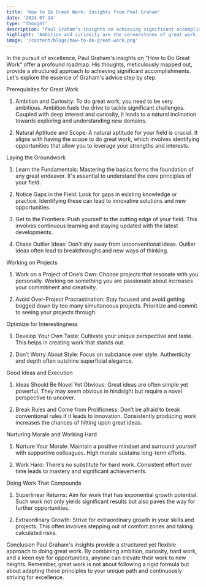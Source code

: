 ```yaml
---
title: 'How to Do Great Work: Insights from Paul Graham'
date: '2024-07-14'
type: "thought"
description: "Paul Graham's insights on achieving significant accomplishments provide a structured yet flexible roadmap. By combining ambition, curiosity, hard work, and a keen eye for opportunities, anyone can elevate their work to new heights. Great work is not about following a rigid formula but about adapting these principles to your unique path and continuously striving for excellence."
highlight: 'Ambition and curiosity are the cornerstones of great work.'
image: '/content/blogs/how-to-do-great-work.png'
---
```


In the pursuit of excellence, Paul Graham's insights on "How to Do Great Work" offer a profound roadmap. His thoughts, meticulously mapped out, provide a structured approach to achieving significant accomplishments. Let's explore the essence of Graham's advice step by step.

Prerequisites for Great Work
1. Ambition and Curiosity:
   To do great work, you need to be very ambitious. Ambition fuels the drive to tackle significant challenges. Coupled with deep interest and curiosity, it leads to a natural inclination towards exploring and understanding new domains.

2. Natural Aptitude and Scope:
   A natural aptitude for your field is crucial. It aligns with having the scope to do great work, which involves identifying opportunities that allow you to leverage your strengths and interests.

Laying the Groundwork
1. Learn the Fundamentals:
   Mastering the basics forms the foundation of any great endeavor. It's essential to understand the core principles of your field.

2. Notice Gaps in the Field:
   Look for gaps in existing knowledge or practice. Identifying these can lead to innovative solutions and new opportunities.

3. Get to the Frontiers:
   Push yourself to the cutting edge of your field. This involves continuous learning and staying updated with the latest developments.

4. Chase Outlier Ideas:
   Don't shy away from unconventional ideas. Outlier ideas often lead to breakthroughs and new ways of thinking.

Working on Projects
1. Work on a Project of One’s Own:
   Choose projects that resonate with you personally. Working on something you are passionate about increases your commitment and creativity.

2. Avoid Over-Project Procrastination:
   Stay focused and avoid getting bogged down by too many simultaneous projects. Prioritize and commit to seeing your projects through.

Optimize for Interestingness
1. Develop Your Own Taste:
   Cultivate your unique perspective and taste. This helps in creating work that stands out.

2. Don’t Worry About Style:
   Focus on substance over style. Authenticity and depth often outshine superficial elegance.

Good Ideas and Execution
1. Ideas Should Be Novel Yet Obvious:
   Great ideas are often simple yet powerful. They may seem obvious in hindsight but require a novel perspective to uncover.

2. Break Rules and Come from Prolificness:
   Don’t be afraid to break conventional rules if it leads to innovation. Consistently producing work increases the chances of hitting upon great ideas.

Nurturing Morale and Working Hard
1. Nurture Your Morale:
   Maintain a positive mindset and surround yourself with supportive colleagues. High morale sustains long-term efforts.

2. Work Hard:
   There’s no substitute for hard work. Consistent effort over time leads to mastery and significant achievements.

Doing Work That Compounds
1. Superlinear Returns:
   Aim for work that has exponential growth potential. Such work not only yields significant results but also paves the way for further opportunities.

2. Extraordinary Growth:
   Strive for extraordinary growth in your skills and projects. This often involves stepping out of comfort zones and taking calculated risks.

Conclusion
Paul Graham's insights provide a structured yet flexible approach to doing great work. By combining ambition, curiosity, hard work, and a keen eye for opportunities, anyone can elevate their work to new heights. Remember, great work is not about following a rigid formula but about adapting these principles to your unique path and continuously striving for excellence.







